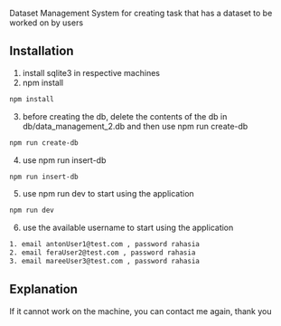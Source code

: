 Dataset Management System for creating task that has a dataset to be worked on by users

## Installation

1. install sqlite3 in respective machines
2. npm install

```bash
npm install
```

3. before creating the db, delete the contents of the db in db/data_management_2.db and then use npm run create-db

```bash
npm run create-db
```

4. use npm run insert-db

```bash
npm run insert-db
```

5. use npm run dev to start using the application

```bash
npm run dev
```

6. use the available username to start using the application

```bash
1. email antonUser1@test.com , password rahasia
2. email feraUser2@test.com , password rahasia
3. email mareeUser3@test.com , password rahasia
```

## Explanation

If it cannot work on the machine, you can contact me again, thank you
